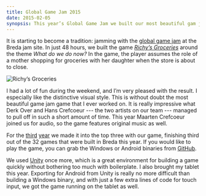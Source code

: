 ```yaml
---
title: Global Game Jam 2015
date: 2015-02-05
synopsis: This year’s Global Game Jam we built our most beautiful gam jam game yet.
---
```


It is starting to become a tradition:
jamming with the [global game jam](http://globalgamejam.org) at the Breda jam site.
In just 48 hours, we built the game [_Richy’s Groceries_](http://globalgamejam.org/2015/games/richy’s-groceries) around the theme _What do we do now?_
In the game, the player assumes the role of a mother shopping for groceries with her daughter
when the store is about to close.

![Richy’s Groceries](/images/richys-groceries.png)

I had a lot of fun during the weekend, and I’m very pleased with the result.
I especially like the distinctive visual style.
This is without doubt the most beautiful game jam game that I ever worked on.
It is really impressive what Derk Over and Hans Crefcoeur
--- the two artists on our team ---
managed to pull off in such a short amount of time.
This year Maarten Crefcoeur joined us for audio,
so the game features original music as well.

For the
[third](/2012/01/30/global-game-jam-2012)
[year](/2014/01/28/global-game-jam-2014)
we made it into the top three with our game,
finishing third out of the 32 games that were built in Breda this year.
If you would like to play the game,
you can grab the Windows or Android binaries from [GitHub](https://github.com/ruud-v-a/ggj15/releases).

<!--more-->

We used [Unity](http://unity3d.com) once more,
which is a great environment for building a game quickly without bothering too much with boilerplate.
I also brought my tablet this year.
Exporting for Android from Unity is really no more difficult than building a Windows binary,
and with just a few extra lines of code for touch input,
we got the game running on the tablet as well.
